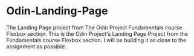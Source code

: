 # Odin-Landing-Page
The Landing Page project from The Odin Project Fundamentals course Flexbox section.
This is the Odin Project's Landing Page Project from the Fundamentals course Flexbox section.
I will be building it as close to the assignment as possible.